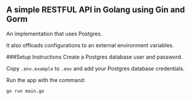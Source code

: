 ## A simple RESTFUL API in Golang using Gin and Gorm

An implementation that uses Postgres. 

It also offloads configurations to an external environment variables. 

###Setup Instructions
Create a Postgres database user and password. 

Copy `.env.example` to `.env` and add your Postgres database credentials. 

Run the app with the command: 

``go run main.go``